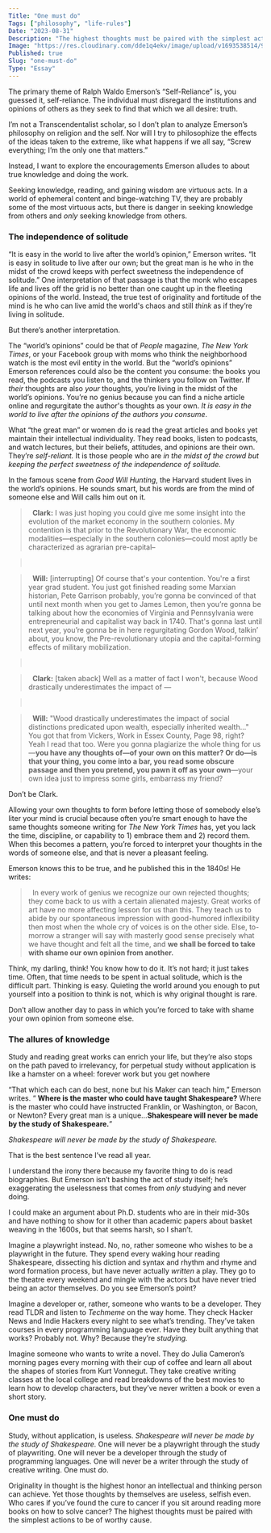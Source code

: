 ```yaml
---
Title: "One must do"
Tags: ["philosophy", "life-rules"]
Date: "2023-08-31"
Description: "The highest thoughts must be paired with the simplest actions to be of worthy cause."
Image: "https://res.cloudinary.com/dde1q4ekv/image/upload/v1693538514/95-Ralph-Waldo-Emerson-quotes-on-living-a-great-life-1000x600_cgqciz.jpg"
Published: true
Slug: "one-must-do"
Type: "Essay"
---
```

The primary theme of Ralph Waldo Emerson’s “Self-Reliance” is, you guessed it, self-reliance. The individual must disregard the institutions and opinions of others as they seek to find that which we all desire: truth.

I’m not a Transcendentalist scholar, so I don’t plan to analyze Emerson’s philosophy on religion and the self. Nor will I try to philosophize the effects of the ideas taken to the extreme, like what happens if we all say, “Screw everything; I’m the only one that matters.”

Instead, I want to explore the encouragements Emerson alludes to about true knowledge and doing the work. 

Seeking knowledge, reading, and gaining wisdom are virtuous acts. In a world of ephemeral content and binge-watching TV, they are probably some of the most virtuous acts, but there is danger in seeking knowledge from others and *only* seeking knowledge from others.
### The independence of solitude
“It is easy in the world to live after the world’s opinion,” Emerson writes. “It is easy in solitude to live after our own; but the great man is he who in the midst of the crowd keeps with perfect sweetness the independence of solitude.” One interpretation of that passage is that the monk who escapes life and lives off the grid is no better than one caught up in the fleeting opinions of the world. Instead, the true test of originality and fortitude of the mind is he who can live amid the world's chaos and still *think* as if they’re living in solitude.

But there’s another interpretation.

The “world’s opinions” could be that of *People* magazine, *The New York Times*, or your Facebook group with moms who think the neighborhood watch is the most evil entity in the world. But the “world’s opinions” Emerson references could also be the content you consume: the books you read, the podcasts you listen to, and the thinkers you follow on Twitter. If *their* thoughts are also *your* thoughts, you’re living in the midst of the world’s opinions. You’re no genius because you can find a niche article online and regurgitate the author's thoughts as your own. *It is easy in the world to live after the opinions of the authors you consume*.

What “the great man” or women do is read the great articles and books yet maintain their intellectual individuality. They read books, listen to podcasts, and watch lectures, but their beliefs, attitudes, and opinions are their own. They’re *self-reliant.* It is those people who are *in the midst of the crowd but keeping the perfect sweetness of the independence of solitude.*

In the famous scene from *Good Will Hunting*, the Harvard student lives in the world’s opinions. He sounds smart, but his words are from the mind of someone else and Will calls him out on it.

>  **Clark:** I was just hoping you could give me some insight into the evolution of the market economy in the southern colonies. My contention is that prior to the Revolutionary War, the economic modalities—especially in the southern colonies—could most aptly be characterized as agrarian pre-capital–

> 

>  **Will:** [interrupting] Of course that's your contention. You're a first year grad student. You just got finished reading some Marxian historian, Pete Garrison probably, you’re gonna be convinced of that until next month when you get to James Lemon, then you’re gonna be talking about how the economies of Virginia and Pennsylvania were entrepreneurial and capitalist way back in 1740. That's gonna last until next year, you’re gonna be in here regurgitating Gordon Wood, talkin’ about, you know, the Pre-revolutionary utopia and the capital-forming effects of military mobilization.

> 

>  **Clark:** [taken aback] Well as a matter of fact I won't, because Wood drastically underestimates the impact of —

> 

>  **Will:** "Wood drastically underestimates the impact of social distinctions predicated upon wealth, especially inherited wealth..." You got that from Vickers, Work in Essex County, Page 98, right? Yeah I read that too. Were you gonna plagiarize the whole thing for us—**you have any thoughts of—of your own on this matter? Or do—is that your thing, you come into a bar, you read some obscure passage and then you pretend, you pawn it off as your own**—your own idea just to impress some girls, embarrass my friend?

Don’t be Clark.

Allowing your own thoughts to form before letting those of somebody else’s liter your mind is crucial because often you’re smart enough to have the same thoughts someone writing for *The New York Times* has, yet you lack the time, discipline, or capability to 1) embrace them and 2) record them. When this becomes a pattern, you’re forced to interpret your thoughts in the words of someone else, and that is never a pleasant feeling.

Emerson knows this to be true, and he published this in the 1840s! He writes:

>  In every work of genius we recognize our own rejected thoughts; they come back to us with a certain alienated majesty. Great works of art have no more affecting lesson for us than this. They teach us to abide by our spontaneous impression with good-humored inflexibility then most when the whole cry of voices is on the other side. Else, to-morrow a stranger will say with masterly good sense precisely what we have thought and felt all the time, and **we shall be forced to take with shame our own opinion from another.**

Think, my darling, think! You know how to do it. It’s not hard; it just takes time. Often, that time needs to be spent in actual solitude, which is the difficult part. Thinking is easy. Quieting the world around you enough to put yourself into a position to think is not, which is why original thought is rare.

Don’t allow another day to pass in which you’re forced to take with shame your own opinion from someone else.

### The allures of knowledge
Study and reading great works can enrich your life, but they’re also stops on the path paved to irrelevancy, for perpetual study without application is like a hamster on a wheel: forever work but you get nowhere

“That which each can do best, none but his Maker can teach him,” Emerson writes. “ **Where is the master who could have taught Shakespeare?** Where is the master who could have instructed Franklin, or Washington, or Bacon, or Newton? Every great man is a unique…**Shakespeare will never be made by the study of Shakespeare.**”

*Shakespeare will never be made by the study of Shakespeare.*

That is the best sentence I’ve read all year.

I understand the irony there because my favorite thing to do is read biographies. But Emerson isn’t bashing the act of study itself; he’s exaggerating the uselessness that comes from *only* studying and never doing.

I could make an argument about Ph.D. students who are in their mid-30s and have nothing to show for it other than academic papers about basket weaving in the 1600s, but that seems harsh, so I shan’t.

Imagine a playwright instead. No, no, rather someone who wishes to be a playwright in the future. They spend every waking hour reading Shakespeare, dissecting his diction and syntax and rhythm and rhyme and word formation process, but have never actually *written* a play. They go to the theatre every weekend and mingle with the actors but have never tried being an actor themselves. Do you see Emerson’s point?

Imagine a developer or, rather, someone who wants to be a developer. They read TLDR and listen to *Techmeme* on the way home. They check Hacker News and Indie Hackers every night to see what’s trending. They’ve taken courses in every programming language ever. Have they built anything that works? Probably not. Why? Because they’re *studying.*

Imagine someone who wants to write a novel. They do Julia Cameron’s morning pages every morning with their cup of coffee and learn all about the shapes of stories from Kurt Vonnegut. They take creative writing classes at the local college and read breakdowns of the best movies to learn how to develop characters, but they’ve never written a book or even a short story.
### One must do
Study, without application, is useless. *Shakespeare will never be made by the study of Shakespeare.* One will never be a playwright through the study of playwriting. One will never be a developer through the study of programming languages. One will never be a writer through the study of creative writing. One must *do*.

Originality in thought is the highest honor an intellectual and thinking person can achieve. Yet those thoughts by themselves are useless, selfish even. Who cares if you’ve found the cure to cancer if you sit around reading more books on how to solve cancer? The highest thoughts must be paired with the simplest actions to be of worthy cause.